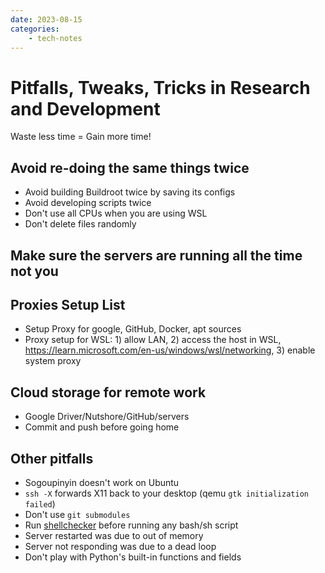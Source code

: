 ```yaml
---
date: 2023-08-15
categories:
    - tech-notes
---
```


# Pitfalls, Tweaks, Tricks in Research and Development

Waste less time = Gain more time!

## Avoid re-doing the same things twice

- Avoid building Buildroot twice by saving its configs
- Avoid developing scripts twice
- Don't use all CPUs when you are using WSL
- Don't delete files randomly

## Make sure the servers are running all the time not you

## Proxies Setup List

- Setup Proxy for google, GitHub, Docker, apt sources
- Proxy setup for WSL: 1) allow LAN, 2) access the host in WSL,
https://learn.microsoft.com/en-us/windows/wsl/networking, 3) enable system proxy

## Cloud storage for remote work

- Google Driver/Nutshore/GitHub/servers
- Commit and push before going home 

## Other pitfalls

- Sogoupinyin doesn't work on Ubuntu
- `ssh -X` forwards X11 back to your desktop (qemu `gtk initialization failed`)
- Don't use `git submodules`
- Run [shellchecker](https://github.com/koalaman/shellcheck) before running any bash/sh script
- Server restarted was due to out of memory
- Server not responding was due to a dead loop
- Don't play with Python's built-in functions and fields